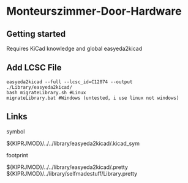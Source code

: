 # Monteurszimmer-Door-Hardware



## Getting started

Requires KiCad knowledge and global easyeda2kicad


## Add LCSC File
```shell
easyeda2kicad --full --lcsc_id=C12074 --output ./Library/easyeda2kicad/ 
bash migrateLibrary.sh #Linux
migrateLibrary.bat #Windows (untested, i use linux not windows)
```

## Links

symbol

${KIPRJMOD}/../../library/easyeda2kicad/.kicad_sym

footprint

${KIPRJMOD}/../../library/easyeda2kicad/.pretty
${KIPRJMOD}/../library/selfmadestuff/Library.pretty
